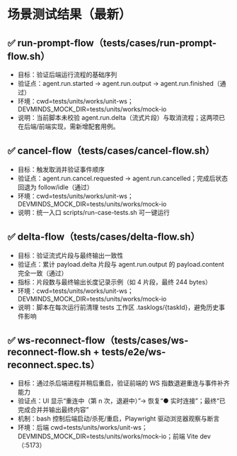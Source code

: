 # 场景测试结果（最新）

## ✅ run-prompt-flow（tests/cases/run-prompt-flow.sh）

- 目标：验证后端运行流程的基础序列
- 验证点：agent.run.started → agent.run.output → agent.run.finished（通过）
- 环境：cwd=tests/units/works/unit-ws；DEVMINDS_MOCK_DIR=tests/units/works/mock-io
- 说明：当前脚本未校验 agent.run.delta（流式片段）与取消流程；这两项已在后端/前端实现，需新增配套用例。

## ✅ cancel-flow（tests/cases/cancel-flow.sh）

- 目标：触发取消并验证事件顺序
- 验证点：agent.run.cancel.requested → agent.run.cancelled；完成后状态回退为 follow/idle（通过）
- 环境：cwd=tests/units/works/unit-ws；DEVMINDS_MOCK_DIR=tests/units/works/mock-io
- 说明：统一入口 scripts/run-case-tests.sh 可一键运行

## ✅ delta-flow（tests/cases/delta-flow.sh）

- 目标：验证流式片段与最终输出一致性
- 验证点：累计 payload.delta 片段与 agent.run.output 的 payload.content 完全一致（通过）
- 指标：片段数与最终输出长度记录示例（如 4 片段，最终 244 bytes）
- 环境：cwd=tests/units/works/unit-ws；DEVMINDS_MOCK_DIR=tests/units/works/mock-io
- 说明：脚本在每次运行前清理 tests 工作区 .tasklogs/{taskId}，避免历史事件影响

## ✅ ws-reconnect-flow（tests/cases/ws-reconnect-flow.sh + tests/e2e/ws-reconnect.spec.ts）

- 目标：通过杀后端进程并稍后重启，验证前端的 WS 指数退避重连与事件补齐能力
- 验证点：UI 显示“重连中（第 n 次，退避中）”→ 恢复“● 实时连接”；最终“已完成合并并输出最终内容”
- 机制：bash 控制后端启动/杀死/重启，Playwright 驱动浏览器观察与断言
- 环境：后端 cwd=tests/units/works/unit-ws；DEVMINDS_MOCK_DIR=tests/units/works/mock-io；前端 Vite dev（:5173）
